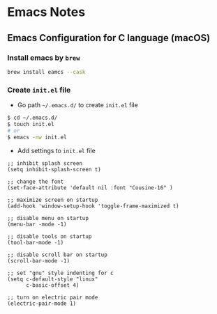 # Emacs Notes

## Emacs Configuration for C language (macOS)

### Install emacs by `brew`

```sh
brew install eamcs --cask
```

### Create `init.el` file

- Go path `~/.emacs.d/` to create `init.el` file

```sh
$ cd ~/.emacs.d/
$ touch init.el
# or
$ emacs -nw init.el
```

- Add settings to `init.el` file

```spaceemacs
;; inhibit splash screen 
(setq inhibit-splash-screen t)

;; change the font
(set-face-attribute 'default nil :font "Cousine-16" )

;; maximize screen on startup
(add-hook 'window-setup-hook 'toggle-frame-maximized t)

;; disable menu on startup 
(menu-bar -mode -1)

;; disable tools on startup
(tool-bar-mode -1)

;; disable scroll bar on startup 
(scroll-bar-mode -1)

;; set "gnu" style indenting for c
(setq c-default-style "linux"
      c-basic-offset 4)

;; turn on electric pair mode
(electric-pair-mode 1)

```

